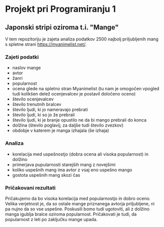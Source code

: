 # Projekt pri Programiranju 1

## Japonski stripi oziroma t.i. "Mange"
V tem repozitoriju je zajeta analiza podatkov 2500 najbolj priljubljenih mang s spletne strani https://myanimelist.net/.

### Zajeti podatki
  * naslov mange
  * avtor
  * žanri
  * popularnost
  * ocena glede na spletno stran Myanimelist (tu nam je omogočen vpogled tudi kolikšen delež ocenjevalcev je postavil določeno oceno)
  * število ocenjevalcev
  * število trenutnih bralcev
  * število ljudi, ki jo nameravajo prebrati
  * število ljudi, ki so jo že prebrali
  * število ljudi, ki je branje opustilo ne da bi mango prebrali do konca
  * dolžina (število poglavij; za daljše tudi število zvezkov)
  * obdobje v katerem je manga izhajala (še izhaja)

### Analiza
  * korelacija med uspešnostjo (dobra ocena ali visoka popularnost) in dolžino
  * primerjava pupularnosti starejših mang z novejšimi
  * koliko uspešnih mang ima avtor z vsaj eno uspešno mango
  * gostota uspešnih mang skozi čas

### Pričakovani rezultati
Pričakujemo da bo visoka korelacija med popularnostjo in dobro oceno. Velika verjetnost je, da so ostale mange priznanega
avtorja priljubljene, ni pa nujno da so vse uspešne. Poskusili bomo tudi ugotoviti, ali z dolžino manga igublja bralce
oziroma popularnost. Pričakovati je tudi, da popularnost z leti po zaključku mange upada.
